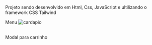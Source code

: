 Projeto sendo desenvolvido em Html, Css, JavaScript e ultilizando o framework CSS Tailwind <br>

Menu
![cardapio](https://github.com/EmersonCarlosAlvesSouza/Hamburgueria/assets/78435793/f4320328-1afd-41b8-92e3-69c5cddc3178)


<br>
Modal para carrinho


